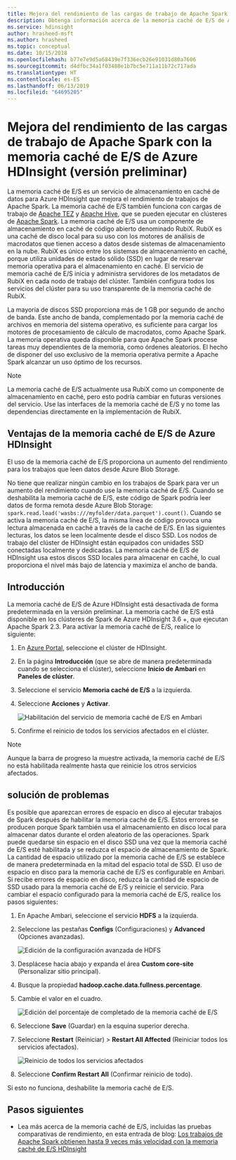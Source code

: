 ```yaml
---
title: Mejora del rendimiento de las cargas de trabajo de Apache Spark con la memoria caché de E/S de Azure HDInsight (versión preliminar)
description: Obtenga información acerca de la memoria caché de E/S de Azure HDInsight y cómo usarla para mejorar el rendimiento de Apache Spark.
ms.service: hdinsight
author: hrasheed-msft
ms.author: hrasheed
ms.topic: conceptual
ms.date: 10/15/2018
ms.openlocfilehash: b77e7e9d5a68439e7f336ecb26e91031d80a7606
ms.sourcegitcommit: d4dfbc34a1f03488e1b7bc5e711a11b72c717ada
ms.translationtype: HT
ms.contentlocale: es-ES
ms.lasthandoff: 06/13/2019
ms.locfileid: "64695205"
---
```

# <a name="improve-performance-of-apache-spark-workloads-using-azure-hdinsight-io-cache-preview"></a>Mejora del rendimiento de las cargas de trabajo de Apache Spark con la memoria caché de E/S de Azure HDInsight (versión preliminar)

La memoria caché de E/S es un servicio de almacenamiento en caché de datos para Azure HDInsight que mejora el rendimiento de trabajos de Apache Spark. La memoria caché de E/S también funciona con cargas de trabajo de [Apache TEZ](https://tez.apache.org/) y [Apache Hive](https://hive.apache.org/), que se pueden ejecutar en clústeres de [Apache Spark](https://spark.apache.org/). La memoria caché de E/S usa un componente de almacenamiento en caché de código abierto denominado RubiX. RubiX es una caché de disco local para su uso con los motores de análisis de macrodatos que tienen acceso a datos desde sistemas de almacenamiento en la nube. RubiX es único entre los sistemas de almacenamiento en caché, porque utiliza unidades de estado sólido (SSD) en lugar de reservar memoria operativa para el almacenamiento en caché. El servicio de memoria caché de E/S inicia y administra servidores de los metadatos de RubiX en cada nodo de trabajo del clúster. También configura todos los servicios del clúster para su uso transparente de la memoria caché de RubiX.

La mayoría de discos SSD proporciona más de 1 GB por segundo de ancho de banda. Este ancho de banda, complementado por la memoria caché de archivos en memoria del sistema operativo, es suficiente para cargar los motores de procesamiento de cálculo de macrodatos, como Apache Spark. La memoria operativa queda disponible para que Apache Spark procese tareas muy dependientes de la memoria, como órdenes aleatorios. El hecho de disponer del uso exclusivo de la memoria operativa permite a Apache Spark alcanzar un uso óptimo de los recursos.  

>[!Note]  
>La memoria caché de E/S actualmente usa RubiX como un componente de almacenamiento en caché, pero esto podría cambiar en futuras versiones del servicio. Use las interfaces de la memoria caché de E/S y no tome las dependencias directamente en la implementación de RubiX.

## <a name="benefits-of-azure-hdinsight-io-cache"></a>Ventajas de la memoria caché de E/S de Azure HDInsight

El uso de la memoria caché de E/S proporciona un aumento del rendimiento para los trabajos que leen datos desde Azure Blob Storage.

No tiene que realizar ningún cambio en los trabajos de Spark para ver un aumento del rendimiento cuando use la memoria caché de E/S. Cuando se deshabilita la memoria caché de E/S, este código de Spark podría leer datos de forma remota desde Azure Blob Storage: `spark.read.load('wasbs:///myfolder/data.parquet').count()`. Cuando se activa la memoria caché de E/S, la misma línea de código provoca una lectura almacenada en caché a través de la caché de E/S. En las siguientes lecturas, los datos se leen localmente desde el disco SSD. Los nodos de trabajo del clúster de HDInsight están equipados con unidades SSD conectadas localmente y dedicadas. La memoria caché de E/S de HDInsight usa estos discos SSD locales para almacenar en caché, lo cual proporciona el nivel más bajo de latencia y maximiza el ancho de banda.

## <a name="getting-started"></a>Introducción

La memoria caché de E/S de Azure HDInsight está desactivada de forma predeterminada en la versión preliminar. La memoria caché de E/S está disponible en los clústeres de Spark de Azure HDInsight 3.6 +, que ejecutan Apache Spark 2.3.  Para activar la memoria caché de E/S, realice lo siguiente:

1. En [Azure Portal](https://portal.azure.com), seleccione el clúster de HDInsight.

1. En la página **Introducción** (que se abre de manera predeterminada cuando se selecciona el clúster), seleccione **Inicio de Ambari** en **Paneles de clúster**.

1. Seleccione el servicio **Memoria caché de E/S** a la izquierda.

1. Seleccione **Acciones** y **Activar**.

    ![Habilitación del servicio de memoria caché de E/S en Ambari](./media/apache-spark-improve-performance-iocache/ambariui-enable-iocache.png "Enabling the IO Cache service in Ambari")

1. Confirme el reinicio de todos los servicios afectados en el clúster.

>[!NOTE]  
> Aunque la barra de progreso la muestre activada, la memoria caché de E/S no está habilitada realmente hasta que reinicie los otros servicios afectados.

## <a name="troubleshooting"></a>solución de problemas
  
Es posible que aparezcan errores de espacio en disco al ejecutar trabajos de Spark después de habilitar la memoria caché de E/S. Estos errores se producen porque Spark también usa el almacenamiento en disco local para almacenar datos durante el orden aleatorio de las operaciones. Spark puede quedarse sin espacio en el disco SSD una vez que la memoria caché de E/S esté habilitada y se reduzca el espacio de almacenamiento de Spark. La cantidad de espacio utilizado por la memoria caché de E/S se establece de manera predeterminada en la mitad del espacio total de SSD. El uso de espacio en disco para la memoria caché de E/S es configurable en Ambari. Si recibe errores de espacio en disco, reduzca la cantidad de espacio de SSD usado para la memoria caché de E/S y reinicie el servicio. Para cambiar el espacio configurado para la memoria caché de E/S, realice los pasos siguientes:

1. En Apache Ambari, seleccione el servicio **HDFS** a la izquierda.

1. Seleccione las pestañas **Configs** (Configuraciones) y **Advanced** (Opciones avanzadas).

    ![Edición de la configuración avanzada de HDFS](./media/apache-spark-improve-performance-iocache/ambariui-hdfs-service-configs-advanced.png "Edit HDFS Advanced Configuration")

1. Desplácese hacia abajo y expanda el área **Custom core-site** (Personalizar sitio principal).

1. Busque la propiedad **hadoop.cache.data.fullness.percentage**.

1. Cambie el valor en el cuadro.

    ![Edición del porcentaje de completado de la memoria caché de E/S](./media/apache-spark-improve-performance-iocache/ambariui-cache-data-fullness-percentage-property.png "Edit IO Cache Fullness Percentage")

1. Seleccione **Save** (Guardar) en la esquina superior derecha.

1. Seleccione **Restart** (Reiniciar)  > **Restart All Affected** (Reiniciar todos los servicios afectados).

    ![Reinicio de todos los servicios afectados](./media/apache-spark-improve-performance-iocache/ambariui-restart-all-affected.png "Restart all affected")

1. Seleccione **Confirm Restart All** (Confirmar reinicio de todo).

Si esto no funciona, deshabilite la memoria caché de E/S.

## <a name="next-steps"></a>Pasos siguientes

- Lea más acerca de la memoria caché de E/S, incluidas las pruebas comparativas de rendimiento, en esta entrada de blog: [Los trabajos de Apache Spark obtienen hasta 9 veces más velocidad con la memoria caché de E/S HDInsight](https://azure.microsoft.com/blog/apache-spark-speedup-with-hdinsight-io-cache/)
